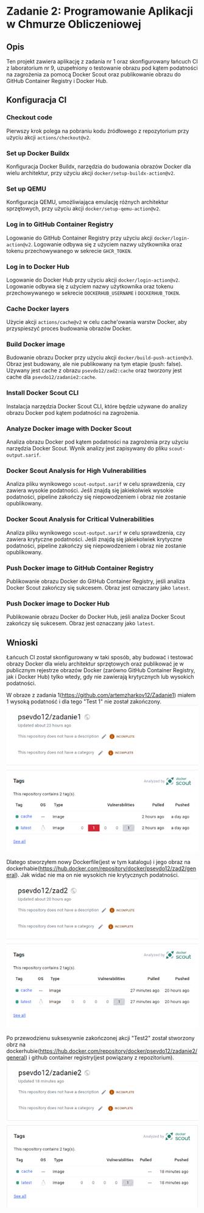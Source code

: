 # Zadanie 2: Programowanie Aplikacji w Chmurze Obliczeniowej

## Opis
Ten projekt zawiera aplikację z zadania nr 1 oraz skonfigurowany łańcuch CI z laboratorium nr 9, uzupełniony o testowanie obrazu pod kątem podatności na zagrożenia za pomocą Docker Scout oraz publikowanie obrazu do GitHub Container Registry i Docker Hub.

## Konfiguracja CI

### Checkout code
Pierwszy krok polega na pobraniu kodu źródłowego z repozytorium przy użyciu akcji `actions/checkout@v2`.

### Set up Docker Buildx
Konfiguracja Docker Buildx, narzędzia do budowania obrazów Docker dla wielu architektur, przy użyciu akcji `docker/setup-buildx-action@v2`.

### Set up QEMU
Konfiguracja QEMU, umożliwiająca emulację różnych architektur sprzętowych, przy użyciu akcji `docker/setup-qemu-action@v2`.

### Log in to GitHub Container Registry
Logowanie do GitHub Container Registry przy użyciu akcji `docker/login-action@v2`. Logowanie odbywa się z użyciem nazwy użytkownika oraz tokenu przechowywanego w sekrecie `GHCR_TOKEN`.

### Log in to Docker Hub
Logowanie do Docker Hub przy użyciu akcji `docker/login-action@v2`. Logowanie odbywa się z użyciem nazwy użytkownika oraz tokenu przechowywanego w sekrecie `DOCKERHUB_USERNAME` i `DOCKERHUB_TOKEN`.

### Cache Docker layers
Użycie akcji `actions/cache@v2` w celu cache'owania warstw Docker, aby przyspieszyć proces budowania obrazów Docker.

### Build Docker image
Budowanie obrazu Docker przy użyciu akcji `docker/build-push-action@v3`. Obraz jest budowany, ale nie publikowany na tym etapie (push: false). Używany jest cache z obrazu `psevdo12/zad2:cache` oraz tworzony jest cache dla `psevdo12/zadanie2:cache`.

### Install Docker Scout CLI
Instalacja narzędzia Docker Scout CLI, które będzie używane do analizy obrazu Docker pod kątem podatności na zagrożenia.

### Analyze Docker image with Docker Scout
Analiza obrazu Docker pod kątem podatności na zagrożenia przy użyciu narzędzia Docker Scout. Wynik analizy jest zapisywany do pliku `scout-output.sarif`.

### Docker Scout Analysis for High Vulnerabilities
Analiza pliku wynikowego `scout-output.sarif` w celu sprawdzenia, czy zawiera wysokie podatności. Jeśli znajdą się jakiekolwiek wysokie podatności, pipeline zakończy się niepowodzeniem i obraz nie zostanie opublikowany.

### Docker Scout Analysis for Critical Vulnerabilities
Analiza pliku wynikowego `scout-output.sarif` w celu sprawdzenia, czy zawiera krytyczne podatności. Jeśli znajdą się jakiekolwiek krytyczne podatności, pipeline zakończy się niepowodzeniem i obraz nie zostanie opublikowany.

### Push Docker image to GitHub Container Registry
Publikowanie obrazu Docker do GitHub Container Registry, jeśli analiza Docker Scout zakończy się sukcesem. Obraz jest oznaczany jako `latest`.

### Push Docker image to Docker Hub
Publikowanie obrazu Docker do Docker Hub, jeśli analiza Docker Scout zakończy się sukcesem. Obraz jest oznaczany jako `latest`.

## Wnioski
Łańcuch CI został skonfigurowany w taki sposób, aby budować i testować obrazy Docker dla wielu architektur sprzętowych oraz publikować je w publicznym rejestrze obrazów Docker (zarówno GitHub Container Registry, jak i Docker Hub) tylko wtedy, gdy nie zawierają krytycznych lub wysokich podatności.

W obraze z zadania 1(https://github.com/artemzharkov12/Zadanie1) miałem 1 wysoką podatność i dla tego "Test 1" nie został zakończony.
![Docker Hub](images/obraz_zad1.png)


Dlatego stworzyłem nowy Dockerfile(jest w tym katalogu) i jego obraz na dockerhabie(https://hub.docker.com/repository/docker/psevdo12/zad2/general). Jak widać nie ma on nie wysokich nie krytycznych podatności.
![Docker Hub](images/obraz_zad2.png)

Po przewodzienu suksesywnie zakończonej akcji "Test2" został stworzony obrz na dockerhubie(https://hub.docker.com/repository/docker/psevdo12/zadanie2/general) i github container registry(jest powiązany z repozitorium).
![Docker Hub](images/wynik.png)
